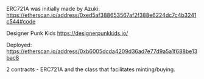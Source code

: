 ERC721A was initially made by Azuki: https://etherscan.io/address/0xed5af388653567af2f388e6224dc7c4b3241c544#code

Designer Punk Kids https://designerpunkkids.io/

Deployed: https://etherscan.io/address/0xb6005dcda4209d36ad7e77d9a5a1f688be13bac8

2 contracts - ERC721A and the class that facilitates minting/buying. 
